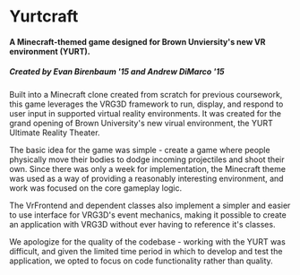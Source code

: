 # Yurtcraft

#### A Minecraft-themed game designed for Brown Unviersity's new VR environment (YURT).
##### Created by Evan Birenbaum '15 and Andrew DiMarco '15

Built into a Minecraft clone created from scratch for previous coursework, this game leverages the VRG3D framework to run, display, and respond to user input in supported virtual reality environments. It was created for the grand opening of Brown University's new virual environment, the YURT Ultimate Reality Theater.

The basic idea for the game was simple - create a game where people physically move their bodies to dodge incoming projectiles and shoot their own. Since there was only a week for implementation, the Minecraft theme was used as a way of providing a reasonably interesting environment, and work was focused on the core gameplay logic.

The VrFrontend and dependent classes also implement a simpler and easier to use interface for VRG3D's event mechanics, making it possible to create an application with VRG3D without ever having to reference it's classes.

We apologize for the quality of the codebase - working with the YURT was difficult, and given the limited time period in which to develop and test the application, we opted to focus on code functionality rather than quality.
